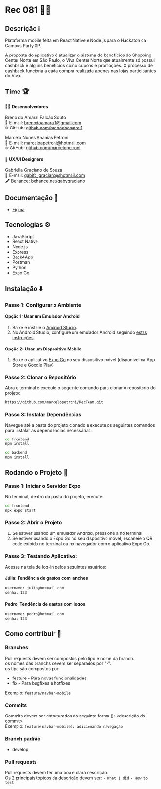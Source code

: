 # Rec 081 🤝🏼

## Descrição ℹ️

Plataforma mobile feita em React Native e Node.js para o Hackaton da Campus Party SP.

A proposta do aplicativo é atualizar o sistema de benefícios do Shopping Center Norte em São Paulo, o Viva Center Norte que atualmente só possui cashback e alguns benefícios como cupons e promoções. O processo de cashback funciona a cada compra realizada apenas nas lojas participantes do Viva. 

## Time 🏆

#### 👨‍💻 Desenvolvedores

Breno do Amaral Falcão Souto<br/>
📧 E-mail: brenodoamaral1@gmail.com<br/>
🌐 GitHub: [github.com/brenodoamaral1](https://github.com/brenodoamaral1)

Marcelo Nunes Ananias Petroni<br/>
📧 E-mail: marceloapetroni@hotmail.com<br/>
🌐 GitHub: [github.com/marcelopetroni](https://github.com/marcelopetroni)

#### 🎨 UX/UI Designers

Gabriella Graciano de Souza<br/>
📧 E-mail: gabifc_graciano@hotmail.com<br/>
🖋️ Behance: [behance.net/gabygraciano](behance.net/gabygraciano)

## Documentação 📄

- [Figma](https://www.figma.com/design/DdQazTEmBIlEO8VXgFMSwx/Campus-Party-SP?t=BAIHlLq3TXuvYoLL-0)

## Tecnologias ⚙️

- JavaScript
- React Native
- Node.js
- Express
- Back4App
- Postman
- Python
- Expo Go

## Instalação ⬇️

### Passo 1: Configurar o Ambiente

#### Opção 1: Usar um Emulador Android

1. Baixe e instale o [Android Studio](https://developer.android.com/studio).
2. No Android Studio, configure um emulador Android seguindo [estas instruções](https://developer.android.com/studio/run/emulator).

#### Opção 2: Usar um Dispositivo Mobile

1. Baixe o aplicativo [Expo Go](https://expo.dev/client) no seu dispositivo móvel (disponível na App Store e Google Play).

### Passo 2: Clonar o Repositório

Abra o terminal e execute o seguinte comando para clonar o repositório do projeto:
```bash
https://github.com/marcelopetroni/RecTeam.git
```

### Passo 3: Instalar Dependências

Navegue até a pasta do projeto clonado e execute os seguintes comandos para instalar as dependências necessárias:
```bash
cd frontend
npm install

cd backend
npm install
```

## Rodando o Projeto 🏃

### Passo 1: Iniciar o Servidor Expo
No terminal, dentro da pasta do projeto, execute:
```bash
cd frontend
npx expo start
```

### Passo 2: Abrir o Projeto
1. Se estiver usando um emulador Android, pressione a no terminal.
2. Se estiver usando o Expo Go no seu dispositivo móvel, escaneie o QR code exibido no terminal ou no navegador com o aplicativo Expo Go.

### Passo 3: Testando Aplicativo:
Acesse na tela de log-in pelos seguintes usuários:
#### Júlia: Tendência de gastos com lanches
```bash
username: julia@hotmail.com
senha: 123
```
#### Pedro: Tendência de gastos com jogos
```bash
username: pedro@hotmail.com
senha: 123
```

## Como contribuir 🤝
### Branches
Pull requests devem ser compostos pelo tipo e nome da branch.\
os nomes das branchs devem ser separados por "-".\
os tipo são compostos por:
- feature - Para novas funcionalidades
- fix - Para bugfixes e hotfixes

Exemplo: 
`feature/navbar-mobile`

### Commits
Commits devem ser estruturados da seguinte forma <tipo>(<nome-da-branch>): <descrição do commit>\
Exemplo: 
`feature(navbar-mobile): adicionando navegação`

### Branch padrão
- develop

### Pull requests
Pull requests devem ter uma boa e clara descrição.\
Os 2 principais tópicos da descrição devem ser:
`- What I did`
`- How to test`
